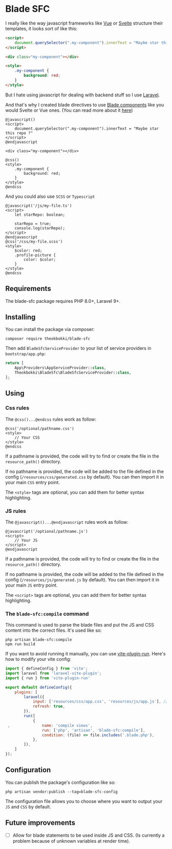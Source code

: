 # Blade SFC

I really like the way javascript frameworks like [Vue](https://vuejs.org/) or [Svelte](https://svelte.dev/) structure their templates, it looks sort of like this:

```html
<script>
    document.querySelector(".my-component").innerText = "Maybe star this repo ?"  
</script>

<div class="my-component"></div>

<style>
    .my-component {
        background: red;
    }
</style>
```

But I hate using javascript for dealing with backend stuff so I use [Laravel](https://laravel.com/).

And that's why I created blade directives to use [Blade components](https://laravel.com/docs/11.x/blade#main-content) like you would Svelte or Vue ones. (You can read more about it [here](https://theoo.dev/en/articles/blade-sfc))

```blade
@javascript()
<script>
    document.querySelector(".my-component").innerText = "Maybe star this repo ?"  
</script>
@endjavascript

<div class="my-component"></div>

@css()
<style>
    .my-component {
        background: red;
    }
</style>
@endcss
```

And you could also use `SCSS` or `Typescript`

```blade
@javascript('/js/my-file.ts')
<script>
    let starRepo: boolean;
    
    starRepo = true;
    console.log(starRepo);
</script>
@endjavascript
@css('/css/my-file.scss')
<style>
    $color: red;
    .profile-picture {
        color: $color;
    }
</style>
@endcss
```

## Requirements

The blade-sfc package requires PHP 8.0+, Laravel 9+.

## Installing 

You can install the package via composer:

```shell
composer require theokbokki/blade-sfc
```

Then add `BladeSfcServiceProvider` to your list of service providers in `bootstrap/app.php`:

```php
return [
    App\Providers\AppServiceProvider::class,
    Theokbokki\BladeSfc\BladeSfcServiceProvider::class,
];
```

## Using

### Css rules

The `@css()...@endcss` rules work as follow:

```blade
@css('/optional/pathname.css')
<style>
    // Your CSS
</style>
@endcss
```

If a pathname is provided, the code will try to find or create the file in the `resource_path()` directory.

If no pathname is provided, the code will be added to the file defined in the config (`/resources/css/generated.css` by default). 
You can then import it in your main `CSS` entry point.

The `<style>` tags are optional, you can add them for better syntax highlighting.

### JS rules

The `@javascript()...@endjavascript` rules work as follow:

```blade
@javascript('/optional/pathname.js')
<script>
    // Your JS
</script>
@endjavascript
```

If a pathname is provided, the code will try to find or create the file in the `resource_path()` directory.

If no pathname is provided, the code will be added to the file defined in the config (`/resources/js/generated.js` by default). 
You can then import it in your main `JS` entry point.

The `<script>` tags are optional, you can add them for better syntax highlighting.

### The `blade-sfc:compile` command

This command is used to parse the blade files and put the JS and CSS content into the correct files.
It's used like so:

```shell
php artisan blade-sfc:compile
npm run build
```

If you want to avoid running it manually, you can use [vite-plugin-run](https://github.com/innocenzi/vite-plugin-run/tree/main).
Here's how to modify your vite config:

```js
import { defineConfig } from 'vite';
import laravel from 'laravel-vite-plugin';
import { run } from 'vite-plugin-run'

export default defineConfig({
    plugins: [
        laravel({
            input: ['resources/css/app.css', 'resources/js/app.js'], // Or whatever your CSS and JS files are
            refresh: true,
        }),
        run([
            {
 ,              name: 'compile views',
                run: ['php', 'artisan', 'blade-sfc:compile'],
                condition: (file) => file.includes('.blade.php'),
            },
        ]),
    ]
});
```

## Configuration

You can publish the package's configuration like so:

```shell
php artisan vendor:publish --tag=blade-sfc-config
```

The configuration file allows you to choose where you want to output your `JS` and `CSS` by default.

## Future improvements

- [ ] Allow for blade statements to be used inside JS and CSS. (Is currently a problem because of unknown variables at render time).
